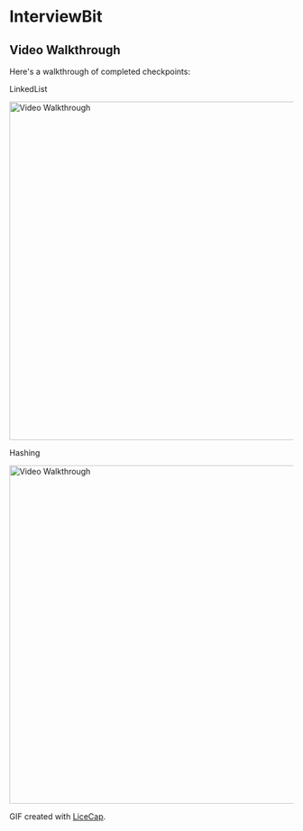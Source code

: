 # InterviewBit

## Video Walkthrough

Here's a walkthrough of completed checkpoints:

LinkedList

<img src='https://user-images.githubusercontent.com/17666583/40343859-d65dd73e-5d46-11e8-8e12-733a181c66c7.gif' title='Prework Video Walkthrough' width='600' alt='Video Walkthrough' />

Hashing

<img src='https://user-images.githubusercontent.com/17666583/40343865-d9931ffe-5d46-11e8-956d-60abd4391d5d.gif' title='Prework Video Walkthrough' width='600' alt='Video Walkthrough' />

GIF created with [LiceCap](http://www.cockos.com/licecap/).

